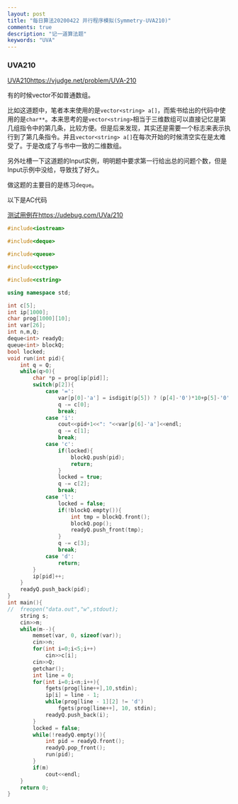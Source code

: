 ```yaml
---
layout: post
title: "每日算法20200422 并行程序模拟(Symmetry-UVA210)"
comments: true
description: "记一道算法题"
keywords: "UVA"
---
```


### UVA210

[UVA210https://vjudge.net/problem/UVA-210](https://vjudge.net/problem/UVA-210)

有的时候vector不如普通数组。

比如这道题中，笔者本来使用的是`vector<string> a[]`，而紫书给出的代码中使用的是`char**`。本来思考的是`vector<string>`相当于三维数组可以直接记忆是第几组指令中的第几条，比较方便。但是后来发现，其实还是需要一个标志来表示执行到了第几条指令。并且`vector<string> a[]`在每次开始的时候清空实在是太难受了。于是改成了与书中一致的二维数组。

另外吐槽一下这道题的Input实例，明明题中要求第一行给出总的问题个数，但是Input示例中没给，导致找了好久。

做这题的主要目的是练习`deque`。

以下是AC代码

[测试用例在https://udebug.com/UVa/210](https://udebug.com/UVa/210)

```cpp
#include<iostream>

#include<deque>

#include<queue>

#include<cctype>

#include<cstring>

using namespace std;

int c[5];
int ip[1000];
char prog[1000][10];
int var[26]; 
int n,m,Q;
deque<int> readyQ;
queue<int> blockQ;
bool locked;
void run(int pid){
	int q = Q;
	while(q>0){
		char *p = prog[ip[pid]];
		switch(p[2]){
			case '=':
				var[p[0]-'a'] = isdigit(p[5]) ? (p[4]-'0')*10+p[5]-'0':p[4]-'0';
				q -= c[0];
				break;
			case 'i':
				cout<<pid+1<<": "<<var[p[6]-'a']<<endl;
				q -= c[1];
				break;
			case 'c':
				if(locked){
					blockQ.push(pid);
					return;
				}
				locked = true;
				q -= c[2];
				break;
			case 'l':
				locked = false;
				if(!blockQ.empty()){
					int tmp = blockQ.front();
					blockQ.pop();
					readyQ.push_front(tmp);
				}
				q -= c[3];
				break;
			case 'd':
				return;
		}
		ip[pid]++;
	}
	readyQ.push_back(pid);
}
int main(){
//	freopen("data.out","w",stdout); 
	string s;
	cin>>m;
	while(m--){	
		memset(var, 0, sizeof(var));
		cin>>n;
		for(int i=0;i<5;i++)
			cin>>c[i];
		cin>>Q;
		getchar();
		int line = 0;
		for(int i=0;i<n;i++){
			fgets(prog[line++],10,stdin);
			ip[i] = line - 1;
			while(prog[line - 1][2] != 'd')		
				fgets(prog[line++], 10, stdin);
			readyQ.push_back(i);
		}
		locked = false;
		while(!readyQ.empty()){
			int pid = readyQ.front();
			readyQ.pop_front();
			run(pid);
		}
		if(m)
			cout<<endl;
	}
	return 0;
} 
```



